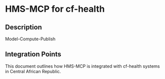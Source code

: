 # HMS-MCP for cf-health

## Description

Model-Compute-Publish

## Integration Points

This document outlines how HMS-MCP is integrated with cf-health systems in Central African Republic.
